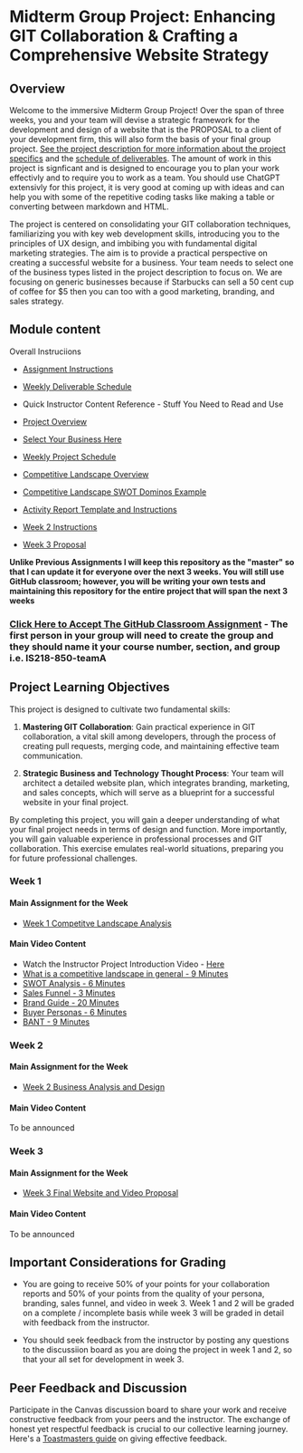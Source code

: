 # Midterm Group Project: Enhancing GIT Collaboration & Crafting a Comprehensive Website Strategy

## Overview

Welcome to the immersive Midterm Group Project! Over the span of three weeks, you and your team will devise a strategic framework for the development and design of a website that is the PROPOSAL to a client of your development firm, this will also form the basis of your final group project.  [See the project description for more information about the project specifics](project.md) and the [schedule of deliverables](schedule.md).  The amount of work in this project is signficant and is designed to encourage you to plan your work effectivly and to require you to work as a team.  You should use ChatGPT extensivly for this project, it is very good at coming up with ideas and can help you with some of the repetitive coding tasks like making a table or converting between markdown and HTML.  

The project is centered on consolidating your GIT collaboration techniques, familiarizing you with key web development skills, introducing you to the principles of UX design, and imbibing you with fundamental digital marketing strategies. The aim is to provide a practical perspective on creating a successful website for a business.  Your team needs to select one of the business types listed in the project description to focus on.  We are focusing on generic businesses because if Starbucks can sell a 50 cent cup of coffee for $5 then you can too with a good marketing, branding, and sales strategy.  

## Module content

Overall Instruciions

- [Assignment Instructions](project.md)
- [Weekly Deliverable Schedule](schedule.md)

- Quick Instructor Content Reference - Stuff You Need to Read and Use
- [Project Overview](project.md)
- [Select Your Business Here](business.md)
- [Weekly Project Schedule](schedule.md)
- [Competitive  Landscape Overview](competitive_landscape.md)
- [Competitive Landscape SWOT Dominos Example](swot.md)
- [Activity Report Template and Instructions](collab.md)
- [Week 2 Instructions](analysis_design.md)
- [Week 3 Proposal](proposal.md)
  

**Unlike Previous Assignments I will keep this repository as the "master" so that  I can update it for everyone over the next 3 weeks.  You will still use GitHub classroom; however, you will be writing your own tests and maintaining this repository for the entire project that will span the next 3 weeks**

### [Click Here to Accept The GitHub Classroom Assignment](https://classroom.github.com/a/i_kI1M2b) - The first person in your group will need to create the group and they should name it your course number, section, and group  i.e. IS218-850-teamA

## Project Learning Objectives

This project is designed to cultivate two fundamental skills:

1. **Mastering GIT Collaboration**: Gain practical experience in GIT collaboration, a vital skill among developers, through the process of creating pull requests, merging code, and maintaining effective team communication. 

2. **Strategic Business and Technology Thought Process**: Your team will architect a detailed website plan, which integrates branding, marketing, and sales concepts, which will serve as a blueprint for a successful website in your final project.

By completing this project, you will gain a deeper understanding of what your final project needs in terms of design and function. More importantly, you will gain valuable experience in professional processes and GIT collaboration. This exercise emulates real-world situations, preparing you for future professional challenges.

### Week 1

#### Main Assignment for the Week

- [Week 1 Competitve Landscape Analysis](competitive_landscape.md)
#### Main Video Content

- Watch the Instructor Project Introduction Video - [Here](https://youtu.be/p0d6rYPz-LQ)
- [What is a competitive landscape in general - 9 Minutes](https://www.youtube.com/watch?v=C91utiNU0cI)
- [SWOT Analysis - 6 Minutes](https://www.youtube.com/watch?v=JXXHqM6RzZQ)
- [Sales Funnel - 3 Minutes](https://www.youtube.com/watch?v=iYEr6zxSZAI)
- [Brand Guide - 20 Minutes](https://www.youtube.com/watch?v=iMqFcDvqGPo)
- [Buyer Personas - 6 Minutes](https://www.youtube.com/watch?v=v6EWN4EjHM0)
- [BANT - 9 Minutes](https://www.youtube.com/watch?v=MjtZ4DdDJNM)

### Week 2

#### Main Assignment for the Week
- [Week 2 Business Analysis and Design](analysis_design.md)

#### Main Video Content

To be announced

### Week 3
#### Main Assignment for the Week

- [Week 3 Final Website and Video Proposal](proposal.md)

#### Main Video Content
To be announced

## Important Considerations for Grading 

- You are going to receive 50% of your points for your collaboration reports and 50% of your points from the quality of your persona, branding, sales funnel, and video in week 3.  Week 1 and 2 will be graded on a complete / incomplete basis while week 3 will be graded in detail with feedback from the instructor.

- You should seek feedback from the instructor by posting any questions to the discussiion board as you are doing the project in week 1 and 2, so that your all set for development in week 3.

## Peer Feedback and Discussion

Participate in the Canvas discussion board to share your work and receive constructive feedback from your peers and the instructor. The exchange of honest yet respectful feedback is crucial to our collective learning journey. Here's a [Toastmasters guide](https://www.careerfair.io/reviews/toastmasters-effective-feedback) on giving effective feedback.
